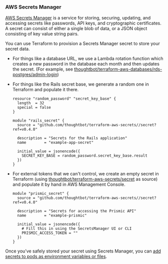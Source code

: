 ### AWS Secrets Manager

[AWS Secrets Manager](https://docs.aws.amazon.com/secretsmanager/latest/userguide/intro.html)
is a service for storing, securing, updating, and accessing secrets like
passwords, API keys, and cryptographic certificates. A secret can
consist of either a single blob of data, or a JSON object consisting of
key value string pairs.

You can use Terraform to provision a Secrets Manager secret to store
your secret data.

- For things like a database URL, we use a Lambda rotation function
  which creates a new password in the database each month and then
  updates the secret. (For example, see
  [thoughtbot/terraform-aws-databases/rds-postgres/admin-login](https://github.com/thoughtbot/terraform-aws-databases/tree/main/rds-postgres/admin-login))
- For things like the Rails secret base, we generate a random one
  in Terraform and populate it there.

  ```
  resource "random_password" "secret_key_base" {
    length  = 32
    special = false
  }

  module "rails_secret" {
    source = "github.com/thoughtbot/terraform-aws-secrets//secret?ref=v0.4.0"

    description = "Secrets for the Rails application"
    name        = "example-app-secret"

    initial_value = jsonencode({
      SECRET_KEY_BASE = random_password.secret_key_base.result
    })
  }
  ```
- For external tokens that we can't control, we create an empty secret
  in Terraform (using
  [thoughtbot/terraform-aws-secrets/secret](https://github.com/thoughtbot/terraform-aws-secrets/tree/main/secret)
  as source) and populate it by hand in AWS Management Console.

  ```
  module "prismic_secret" {
    source = "github.com/thoughtbot/terraform-aws-secrets//secret?ref=v0.4.0"

    description = "Secrets for accessing the Prismic API"
    name        = "example-prismic"

    initial_value = jsonencode({
      # Fill this in using the SecretsManager UI or CLI
      PRISMIC_ACCESS_TOKEN = ""
    })
  }
  ```

Once you’ve safely stored your secret using Secrets Manager, you can
[add secrets to pods as environment variables or files](#mounting-secrets).
